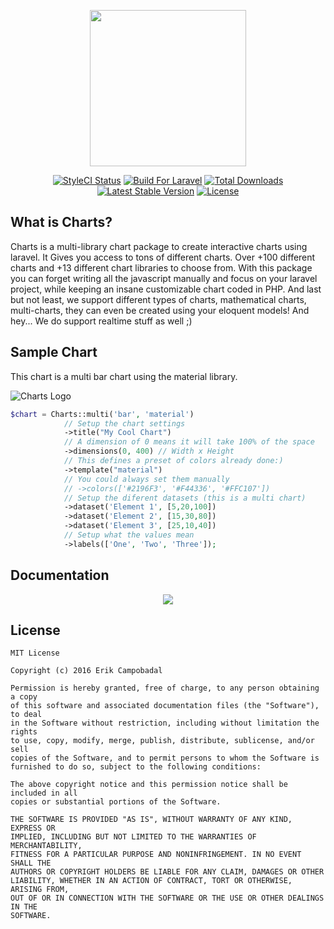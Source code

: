 <p align="center"><a href="https://erik.cat/projects/Charts"><img height="250" src="http://i.imgur.com/zylVNhI.png"></a></p>

<p align="center">
<a href="https://styleci.io/repos/69124179"><img src="https://styleci.io/repos/69124179/shield?branch=master&style=flat" alt="StyleCI Status"></a>
<a href="https://styleci.io/repos/69124179"><img src="https://img.shields.io/badge/Built_for-Laravel-orange.svg" alt="Build For Laravel"></a>
<a href="https://packagist.org/packages/consoletvs/charts"><img src="https://poser.pugx.org/consoletvs/charts/d/total.svg" alt="Total Downloads"></a>
<a href="https://packagist.org/packages/consoletvs/charts"><img src="https://poser.pugx.org/consoletvs/charts/v/stable.svg" alt="Latest Stable Version"></a>
<a href="https://packagist.org/packages/consoletvs/charts"><img src="https://poser.pugx.org/consoletvs/charts/license.svg" alt="License"></a>
</p>

## What is Charts?

Charts is a multi-library chart package to create interactive charts using laravel. It Gives you access to
tons of different charts. Over +100 different charts and +13 different chart libraries to choose from. With this package
you can forget writing all the javascript manually and focus on your laravel project, while keeping an insane customizable chart coded in PHP. And last but not least, we support different types of charts, mathematical charts, multi-charts, they can even be
created using your eloquent models! And hey... We do support realtime stuff as well ;)

## Sample Chart

This chart is a multi bar chart using the material library.

![Charts Logo](https://i.gyazo.com/2f50ac060f699cc323741403174cec66.png)

```php
$chart = Charts::multi('bar', 'material')
            // Setup the chart settings
            ->title("My Cool Chart")
            // A dimension of 0 means it will take 100% of the space
            ->dimensions(0, 400) // Width x Height
            // This defines a preset of colors already done:)
            ->template("material")
            // You could always set them manually
            // ->colors(['#2196F3', '#F44336', '#FFC107'])
            // Setup the diferent datasets (this is a multi chart)
            ->dataset('Element 1', [5,20,100])
            ->dataset('Element 2', [15,30,80])
            ->dataset('Element 3', [25,10,40])
            // Setup what the values mean
            ->labels(['One', 'Two', 'Three']);
```

## Documentation

<p align="center">
<a href="https://cnhv.co/mu9n"><img src="http://i.imgur.com/47WnADd.png"></a>
</p>

## License

```
MIT License

Copyright (c) 2016 Erik Campobadal

Permission is hereby granted, free of charge, to any person obtaining a copy
of this software and associated documentation files (the "Software"), to deal
in the Software without restriction, including without limitation the rights
to use, copy, modify, merge, publish, distribute, sublicense, and/or sell
copies of the Software, and to permit persons to whom the Software is
furnished to do so, subject to the following conditions:

The above copyright notice and this permission notice shall be included in all
copies or substantial portions of the Software.

THE SOFTWARE IS PROVIDED "AS IS", WITHOUT WARRANTY OF ANY KIND, EXPRESS OR
IMPLIED, INCLUDING BUT NOT LIMITED TO THE WARRANTIES OF MERCHANTABILITY,
FITNESS FOR A PARTICULAR PURPOSE AND NONINFRINGEMENT. IN NO EVENT SHALL THE
AUTHORS OR COPYRIGHT HOLDERS BE LIABLE FOR ANY CLAIM, DAMAGES OR OTHER
LIABILITY, WHETHER IN AN ACTION OF CONTRACT, TORT OR OTHERWISE, ARISING FROM,
OUT OF OR IN CONNECTION WITH THE SOFTWARE OR THE USE OR OTHER DEALINGS IN THE
SOFTWARE.

```
